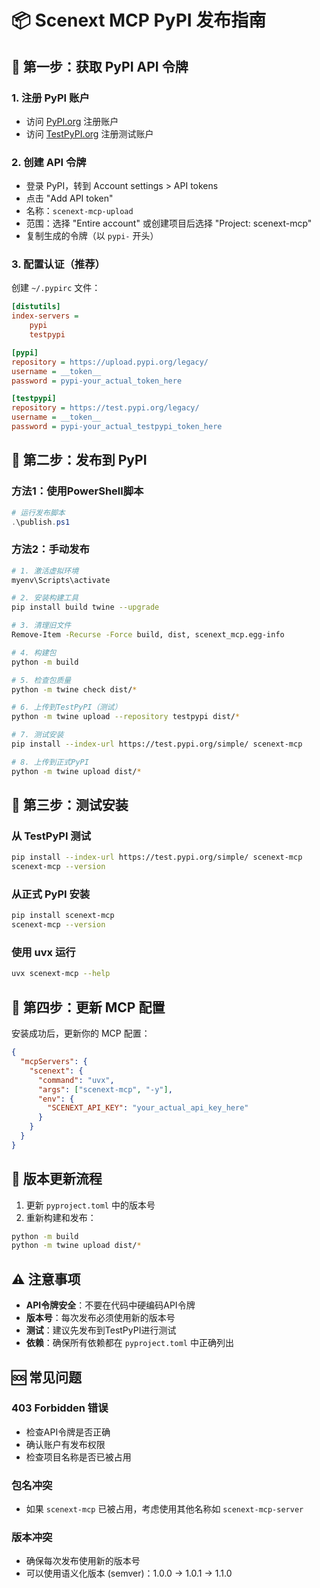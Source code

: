 # 📦 Scenext MCP PyPI 发布指南

## 🔑 第一步：获取 PyPI API 令牌

### 1. 注册 PyPI 账户
- 访问 [PyPI.org](https://pypi.org/account/register/) 注册账户
- 访问 [TestPyPI.org](https://test.pypi.org/account/register/) 注册测试账户

### 2. 创建 API 令牌
- 登录 PyPI，转到 Account settings > API tokens
- 点击 "Add API token"
- 名称：`scenext-mcp-upload`
- 范围：选择 "Entire account" 或创建项目后选择 "Project: scenext-mcp"
- 复制生成的令牌（以 `pypi-` 开头）

### 3. 配置认证（推荐）
创建 `~/.pypirc` 文件：
```ini
[distutils]
index-servers = 
    pypi
    testpypi

[pypi]
repository = https://upload.pypi.org/legacy/
username = __token__
password = pypi-your_actual_token_here

[testpypi]
repository = https://test.pypi.org/legacy/
username = __token__
password = pypi-your_actual_testpypi_token_here
```

## 🚀 第二步：发布到 PyPI

### 方法1：使用PowerShell脚本
```powershell
# 运行发布脚本
.\publish.ps1
```

### 方法2：手动发布
```bash
# 1. 激活虚拟环境
myenv\Scripts\activate

# 2. 安装构建工具
pip install build twine --upgrade

# 3. 清理旧文件
Remove-Item -Recurse -Force build, dist, scenext_mcp.egg-info

# 4. 构建包
python -m build

# 5. 检查包质量
python -m twine check dist/*

# 6. 上传到TestPyPI（测试）
python -m twine upload --repository testpypi dist/*

# 7. 测试安装
pip install --index-url https://test.pypi.org/simple/ scenext-mcp

# 8. 上传到正式PyPI
python -m twine upload dist/*
```

## 🧪 第三步：测试安装

### 从 TestPyPI 测试
```bash
pip install --index-url https://test.pypi.org/simple/ scenext-mcp
scenext-mcp --version
```

### 从正式 PyPI 安装
```bash
pip install scenext-mcp
scenext-mcp --version
```

### 使用 uvx 运行
```bash
uvx scenext-mcp --help
```

## 📝 第四步：更新 MCP 配置

安装成功后，更新你的 MCP 配置：

```json
{
  "mcpServers": {
    "scenext": {
      "command": "uvx",
      "args": ["scenext-mcp", "-y"],
      "env": {
        "SCENEXT_API_KEY": "your_actual_api_key_here"
      }
    }
  }
}
```

## 🔄 版本更新流程

1. 更新 `pyproject.toml` 中的版本号
2. 重新构建和发布：
```bash
python -m build
python -m twine upload dist/*
```

## ⚠️ 注意事项

- **API令牌安全**：不要在代码中硬编码API令牌
- **版本号**：每次发布必须使用新的版本号
- **测试**：建议先发布到TestPyPI进行测试
- **依赖**：确保所有依赖都在 `pyproject.toml` 中正确列出

## 🆘 常见问题

### 403 Forbidden 错误
- 检查API令牌是否正确
- 确认账户有发布权限
- 检查项目名称是否已被占用

### 包名冲突
- 如果 `scenext-mcp` 已被占用，考虑使用其他名称如 `scenext-mcp-server`

### 版本冲突
- 确保每次发布使用新的版本号
- 可以使用语义化版本 (semver)：1.0.0 -> 1.0.1 -> 1.1.0
